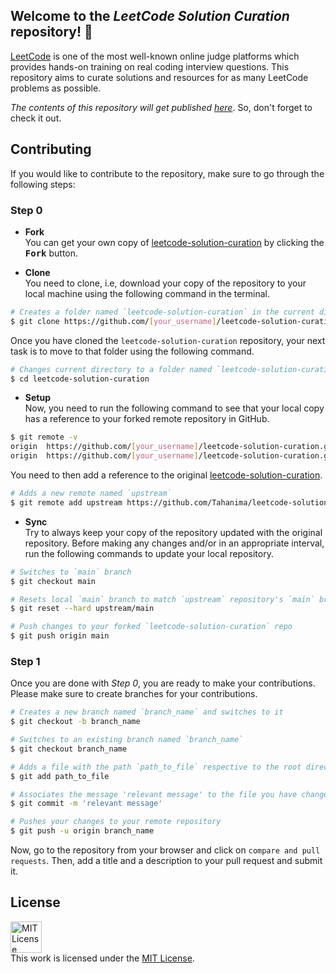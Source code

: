 Welcome to the *LeetCode Solution Curation* repository! 👋
---

[LeetCode](https://leetcode.com/) is one of the most well-known online judge platforms which provides hands-on training on real coding interview questions. This repository aims to curate solutions and resources for as many LeetCode problems as possible.

*The contents of this repository will get published [here](https://tahanima.github.io/hello-leetcode/)*. So, don't forget to check it out.

## Contributing
If you would like to contribute to the repository, make sure to go through the following steps:

### Step 0 ###
* **Fork**  
You can get your own copy of [leetcode-solution-curation](https://github.com/Tahanima/leetcode-solution-curation) by clicking the <kbd><b>Fork</b></kbd> button.

* **Clone**  
You need to clone, i.e, download your copy of the repository to your local machine using the following command in the terminal.
```bash
# Creates a folder named `leetcode-solution-curation` in the current directory with appropriate resources
$ git clone https://github.com/[your_username]/leetcode-solution-curation.git
```
Once you have cloned the `leetcode-solution-curation` repository, your next task is to move to that folder using the following command.
```bash
# Changes current directory to a folder named `leetcode-solution-curation`
$ cd leetcode-solution-curation
```

* **Setup**  
Now, you need to run the following command to see that your local copy has a reference to your forked remote repository in GitHub.
```bash
$ git remote -v
origin  https://github.com/[your_username]/leetcode-solution-curation.git (fetch)
origin  https://github.com/[your_username]/leetcode-solution-curation.git (push)
```
You need to then add a reference to the original [leetcode-solution-curation](https://github.com/Tahanima/leetcode-solution-curation).

```bash
# Adds a new remote named `upstream`
$ git remote add upstream https://github.com/Tahanima/leetcode-solution-curation.git
```

* **Sync**  
Try to always keep your copy of the repository updated with the original repository. Before making any changes and/or in an appropriate interval, run the following commands to update your local repository.

```bash
# Switches to `main` branch
$ git checkout main

# Resets local `main` branch to match `upstream` repository's `main` branch
$ git reset --hard upstream/main

# Push changes to your forked `leetcode-solution-curation` repo
$ git push origin main
```

### Step 1 ###
Once you are done with *Step 0*, you are ready to make your contributions. Please make sure to create branches for your contributions.

```bash
# Creates a new branch named `branch_name` and switches to it
$ git checkout -b branch_name

# Switches to an existing branch named `branch_name`
$ git checkout branch_name

# Adds a file with the path `path_to_file` respective to the root directory
$ git add path_to_file

# Associates the message 'relevant message' to the file you have changed
$ git commit -m 'relevant message'

# Pushes your changes to your remote repository
$ git push -u origin branch_name
```

Now, go to the repository from your browser and click on `compare and pull requests`. Then, add a title and a description to your pull request and submit it.

## License
<a rel="license" href="https://opensource.org/licenses/MIT"><img alt="MIT License" style="border-width:0" height="50" src="https://w7.pngwing.com/pngs/514/841/png-transparent-mit-license-bsd-licence-open-source-license-copyright-miscellaneous-text-logo.png" /></a><br />This work is licensed under the <a rel="license" href="https://opensource.org/licenses/MIT">MIT License</a>.
